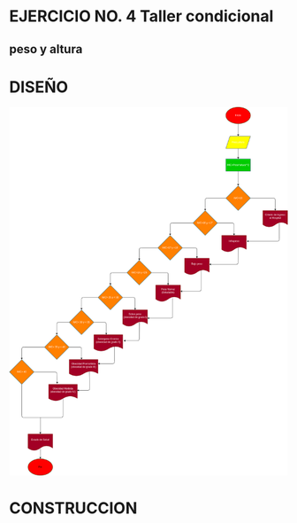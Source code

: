 # EJERCICIO NO. 4 Taller condicional

## peso y altura

# DISEÑO

![Diagrama de flujo](diagrama.png "Diagrama de flujo")

# CONSTRUCCION
